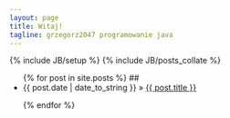 ```yaml
---
layout: page
title: Witaj!
tagline: grzegorz2047 programowanie java
---
```

{% include JB/setup %}
{% include JB/posts_collate %}


<ul class="posts">
  {% for post in site.posts %}
    ##<li><span>{{ post.date | date_to_string }}</span> &raquo; <a href="{{ BASE_PATH }}{{ post.url }}">{{ post.title }}</a></li>
	
  {% endfor %}
</ul>